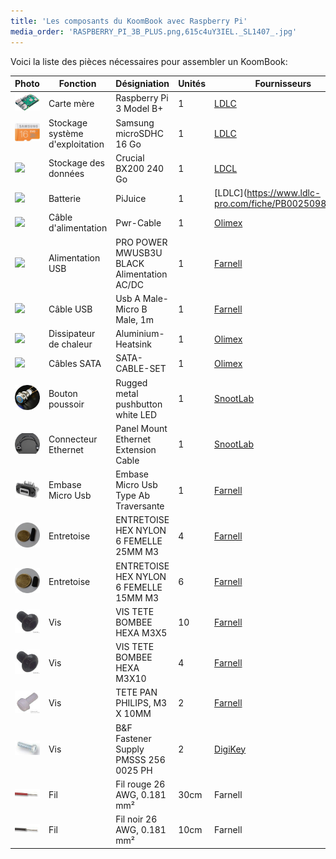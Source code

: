 ```yaml
---
title: 'Les composants du KoomBook avec Raspberry Pi'
media_order: 'RASPBERRY_PI_3B_PLUS.png,615c4uY3IEL._SL1407_.jpg'
---
```


Voici la liste des pièces nécessaires pour assembler un KoomBook:

| Photo | Fonction | Désigniation | Unités | Fournisseurs |
| --- | --- | --- | --- | --- |
| ![](RASPBERRY_PI_3B_PLUS.png) | Carte mère | Raspberry Pi 3 Model B+ | 1 | [LDLC](https://www.ldlc.com/fiche/PB00246555.html) |
| ![](615c4uY3IEL._SL1407_.jpg) | Stockage système d'exploitation | Samsung microSDHC 16 Go | 1 | [LDLC](http://www.ldlc-pro.com/fiche/PB00163896.html) |
| ![](P1060117.JPG) | Stockage des données | Crucial BX200 240 Go | 1 | [LDCL](http://www.ldlc-pro.com/fiche/PB00198020.html) |
| ![](2484233-40.jpg) | Batterie | PiJuice | 1 | [LDLC](https://www.ldlc-pro.com/fiche/PB00250984.html |
| ![](PWR-CABLE.jpg) | Câble d'alimentation | Pwr-Cable | 1 | [Olimex](https://www.olimex.com/Products/Components/Cables/PWR-CABLE/) |
| ![](PW03052-40.jpg) | Alimentation USB | PRO POWER  MWUSB3U BLACK  Alimentation AC\/DC | 1 | [Farnell](http://fr.farnell.com/pro-power/mwusb3u-black/alimentation-usb-5v-2-1a-blk-euro/dp/2289559?MER=BN-2289559) |
| ![](P1060115.JPG) | Câble USB | Usb A Male-Micro B Male, 1m | 1 | [Farnell](http://fr.farnell.com/multicomp/mc000948/cable-usb-2-0-a-micro-b-male-1m/dp/2468266) |
| ![](ALUMINUM-HEATSINK-20x20x6MM.jpg) | Dissipateur de chaleur | Aluminium-Heatsink | 1 | [Olimex](https://www.olimex.com/Products/Components/Misc/ALUMINIUM-HEATSINK-20x20x6MM/) |
| ![](SATA-CABLE-SET.jpg) | Câbles SATA | SATA-CABLE-SET | 1 | [Olimex](https://www.olimex.com/Products/Components/Cables/SATA-CABLE-SET/) |
| ![](481-020.jpg) | Bouton poussoir | Rugged metal pushbutton white LED | 1 | [SnootLab](http://snootlab.fr/lang-en/adafruit/949-rugged-metal-pushbutton-white-led-en.html) |
| ![](909-04.jpg) | Connecteur Ethernet | Panel Mount Ethernet Extension Cable | 1 | [SnootLab](http://snootlab.fr/adafruit/520-cable-rj45-de-montage-en-panneau-fr.html) |
| ![](2354239-40.jpg) | Embase Micro Usb | Embase Micro Usb Type Ab Traversante | 1 | [Farnell](http://fr.farnell.com/amphenol-commercial-products/musb-k152-30/embase-micro-usb-type-ab-traversante/dp/2354239) |
| ![](P1060110.JPG) | Entretoise | ENTRETOISE HEX NYLON 6 FEMELLE 25MM M3 | 4 | [Farnell](http://fr.farnell.com/tr-fastenings/fahsngffm3-25-6/entretoise-hex-nylon-6-femelle/dp/2480026) |
| ![](P1060111.JPG) | Entretoise | ENTRETOISE HEX NYLON 6 FEMELLE 15MM M3 | 6 | [Farnell](http://fr.farnell.com/tr-fastenings/fahsngffm3-15-6/entretoise-hex-nylon-6-femelle/dp/2480024) |
| ![](42358728.jpg) | Vis | VIS TETE BOMBEE HEXA M3X5 | 10 | [Farnell](http://fr.farnell.com/tr-fastenings/m35-bhhtmcs100/vis-tete-bombee-hexa-m3x5/dp/1420682) |
| ![](42358728.jpg) | Vis | VIS TETE BOMBEE HEXA M3X10 | 4 | [Farnell](http://fr.farnell.com/tr-fastenings/m35-bhhtmcs100/vis-tete-bombee-hexa-m3x5/dp/1420682) |
| ![](2472689-40.jpg) | Vis | TETE PAN PHILIPS, M3 X 10MM | 2 | [Farnell](http://fr.farnell.com/duratool/dtrnse-1207-m3-10/assort-vis-tete-pan-philips-m3/dp/2472705) |
| ![](42251358.jpg) | Vis | B&F Fastener Supply PMSSS 256 0025 PH | 2 | [DigiKey](http://www.digikey.com/product-detail/en/b-f-fastener-supply/PMSSS%20256%200025%20PH/H700-ND/274911) |
| ![](42245556.jpg) | Fil | Fil rouge 26 AWG, 0.181 mm² | 30cm | Farnell |
| ![](42245564.jpg) | Fil | Fil noir 26 AWG, 0.181 mm² | 10cm | Farnell |

